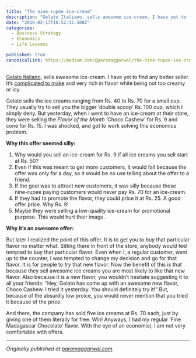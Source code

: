 ```yaml
---
title: "The nine-rupee ice-cream"
description: "Gelato Italiano, sells awesome ice-cream. I have yet to find any better seller. It’s complicated to make and very rich in flavor while being not too creamy or icy. Gelato sells the ice creams ranging…"
date: "2016-02-17T16:52:12.508Z"
categories: 
  - Business Strategy
  - Economics
  - Life Lessons

published: true
canonicalLink: https://medium.com/@paramaggarwal/the-nine-rupee-ice-cream-24905e5314fc
---
```


[Gelato Italiano](http://www.blue-foods.com/home.htm), sells awesome ice-cream. I have yet to find any better seller. It’s [complicated to make](https://en.wikipedia.org/wiki/Gelato) and very rich in flavor while being not too creamy or icy.

Gelato sells the ice creams ranging from Rs. 40 to Rs. 70 for a small cup. They usually try to sell you the bigger ‘double scoop’ Rs. 100 cup, which I simply deny. But yesterday, when I went to have an ice-cream at their store, they were selling the _Flavor of the Month_ ‘Choco Cashew’ for Rs. 9 and cone for Rs. 15. I was shocked, and got to work solving this economics problem.

**Why this offer seemed silly:**

1.  Why would you sell an ice-cream for Rs. 9 if all ice creams you sell start at Rs. 50?
2.  Even if this was meant to get more customers, it would fail because the offer was only for a day, so it would be no use telling about the offer to a friend.
3.  If the goal was to attract new customers, it was silly because these nine-rupee paying customers would never pay Rs. 70 for an ice-cream.
4.  If they had to promote the flavor, they could price it at Rs. 25. A good offer price. Why Rs. 9!
5.  Maybe they were selling a low-quality ice-cream for promotional purpose. This would hurt their image.

**Why it’s an awesome offer:**

But later I realized the point of this offer. It is to get you to _buy_ that particular flavor no matter what. Sitting there in front of the store, anybody would feel tempted to buy that particular flavor. Even when I, a regular customer, went up to the counter, I was tempted to change my decision and go for that flavor. It is for people to _try_ that new flavor. Now the benefit of this is that because they sell awesome ice creams you are most likely to like that new flavor. Also because it is a new flavor, you wouldn’t hesitate suggesting it to all your friends: “Hey, Gelato has come up with an awesome new flavor, Choco Cashew. I tried it yesterday. You should definitely try it!” But, because of the absurdly low proice, you would never mention that you tried it because of the price.

And there, the company has sold five ice creams at Rs. 70 each, just by giving one of them literally for free. Win! Anyways, I had my regular ‘Fine Madagascar Chocolate’ flavor. With the eye of an economist, I am not very comfortable with offers.

---

_Originally published at_ [_paramaggarwal.com_](http://paramaggarwal.com/post/760558367/the-nine-rupee-ice-cream)_._